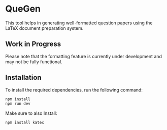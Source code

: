 # QueGen

This tool helps in generating well-formatted question papers using the LaTeX document preparation system.

## Work in Progress
Please note that the formatting feature is currently under development and may not be fully functional.

## Installation

To install the required dependencies, run the following command:

```sh
npm install
npm run dev
```
Make sure to also Install:
```sh
npm install katex
```

